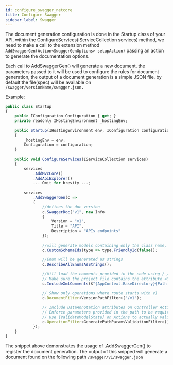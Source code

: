 ```yaml
---
id: configure_swagger_netcore
title: Configure Swagger
sidebar_label: Swagger
---
```


The document generation configuration is done in the Startup class of your API, within the ConfigureServices(IServiceCollection services) method, we need to make a call to the extension method `AddSwaggerGen(Action<SwaggerGenOptions> setupAction)` passing an action to generate the documentation options.

Each call to AddSwaggerGen() will generate a new document, the parameters passed to it will be used to configure the rules for document generation, the output of a document generation is a simple JSON file, by default the file(spec) will be available on `/swagger/versionName/swagger.json.`

Example:

```jsx title="Startup.cs (Register doc generation)"
public class Startup
{
    public IConfiguration Configuration { get; }
    private readonly IHostingEnvironment _hostingEnv;
 
    public Startup(IHostingEnvironment env, IConfiguration configuration)
    {
        _hostingEnv = env;
        Configuration = configuration;
    }
 
    public void ConfigureServices(IServiceCollection services)
    {
        services
            .AddMvcCore()
            .AddApiExplorer()
            ... Omit for brevity ...;
 
        services
            .AddSwaggerGen(c =>
            {
                //defines the doc version
                c.SwaggerDoc("v1", new Info
                {
                    Version = "v1",
                    Title = "API",
                    Description = "APIs endpoints"
                });
 
                //will generate models containing only the class name, ignoring the namespace
                c.CustomSchemaIds(type => type.FriendlyId(false));
                 
                //Enum will be generated as strings
                c.DescribeAllEnumsAsStrings();
                 
                //Will load the comments provided in the code using / / / , the build will generate the xml file in the output folder.
                // Make sure the project file contains the attribute <GenerateDocumentationFile>true</GenerateDocumentationFile>
                c.IncludeXmlComments($"{AppContext.BaseDirectory}{Path.DirectorySeparatorChar}{_hostingEnv.ApplicationName}.xml");
 
                // Show only operations where route starts with v1
                c.DocumentFilter<VersionPathFilter>("/v1");
 
                // Include DataAnnotation attributes on Controller Action parameters as Swagger validation rules (e.g required, pattern, ..)
                // Enforce parameters provided in the path to be required
                // Use [ValidateModelState] on Actions to actually validate it in C# as well!
                c.OperationFilter<GeneratePathParamsValidationFilter>();
            });
    }
}
```
The snippet above demonstrates the usage of .AddSwaggerGen() to register the document generation. The output of this snipped will generate a document found on the following path `/swagger/v1/swagger.json`